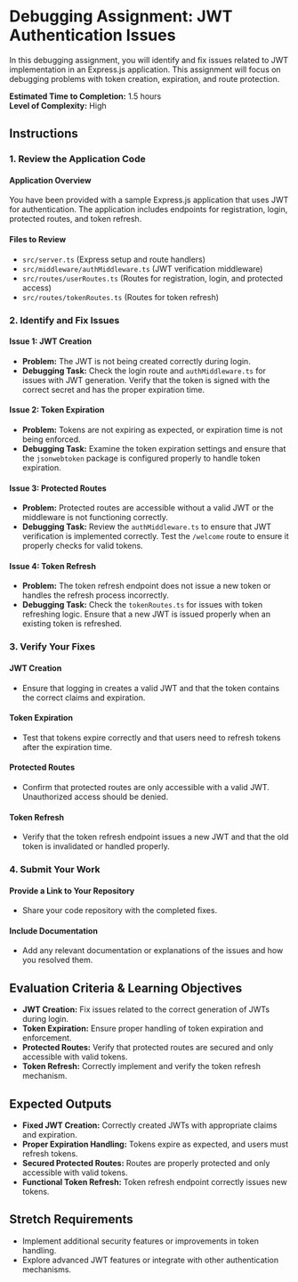 # Debugging Assignment: JWT Authentication Issues

In this debugging assignment, you will identify and fix issues related to JWT implementation in an Express.js application. This assignment will focus on debugging problems with token creation, expiration, and route protection.

**Estimated Time to Completion:** 1.5 hours  
**Level of Complexity:** High

## Instructions

### 1. Review the Application Code

#### Application Overview
You have been provided with a sample Express.js application that uses JWT for authentication. The application includes endpoints for registration, login, protected routes, and token refresh.

#### Files to Review
- `src/server.ts` (Express setup and route handlers)
- `src/middleware/authMiddleware.ts` (JWT verification middleware)
- `src/routes/userRoutes.ts` (Routes for registration, login, and protected access)
- `src/routes/tokenRoutes.ts` (Routes for token refresh)

### 2. Identify and Fix Issues

#### Issue 1: JWT Creation
- **Problem:** The JWT is not being created correctly during login.
- **Debugging Task:** Check the login route and `authMiddleware.ts` for issues with JWT generation. Verify that the token is signed with the correct secret and has the proper expiration time.

#### Issue 2: Token Expiration
- **Problem:** Tokens are not expiring as expected, or expiration time is not being enforced.
- **Debugging Task:** Examine the token expiration settings and ensure that the `jsonwebtoken` package is configured properly to handle token expiration.

#### Issue 3: Protected Routes
- **Problem:** Protected routes are accessible without a valid JWT or the middleware is not functioning correctly.
- **Debugging Task:** Review the `authMiddleware.ts` to ensure that JWT verification is implemented correctly. Test the `/welcome` route to ensure it properly checks for valid tokens.

#### Issue 4: Token Refresh
- **Problem:** The token refresh endpoint does not issue a new token or handles the refresh process incorrectly.
- **Debugging Task:** Check the `tokenRoutes.ts` for issues with token refreshing logic. Ensure that a new JWT is issued properly when an existing token is refreshed.

### 3. Verify Your Fixes

#### JWT Creation
- Ensure that logging in creates a valid JWT and that the token contains the correct claims and expiration.

#### Token Expiration
- Test that tokens expire correctly and that users need to refresh tokens after the expiration time.

#### Protected Routes
- Confirm that protected routes are only accessible with a valid JWT. Unauthorized access should be denied.

#### Token Refresh
- Verify that the token refresh endpoint issues a new JWT and that the old token is invalidated or handled properly.

### 4. Submit Your Work

#### Provide a Link to Your Repository
- Share your code repository with the completed fixes.

#### Include Documentation
- Add any relevant documentation or explanations of the issues and how you resolved them.

## Evaluation Criteria & Learning Objectives

- **JWT Creation:** Fix issues related to the correct generation of JWTs during login.
- **Token Expiration:** Ensure proper handling of token expiration and enforcement.
- **Protected Routes:** Verify that protected routes are secured and only accessible with valid tokens.
- **Token Refresh:** Correctly implement and verify the token refresh mechanism.

## Expected Outputs

- **Fixed JWT Creation:** Correctly created JWTs with appropriate claims and expiration.
- **Proper Expiration Handling:** Tokens expire as expected, and users must refresh tokens.
- **Secured Protected Routes:** Routes are properly protected and only accessible with valid tokens.
- **Functional Token Refresh:** Token refresh endpoint correctly issues new tokens.

## Stretch Requirements

- Implement additional security features or improvements in token handling.
- Explore advanced JWT features or integrate with other authentication mechanisms.
